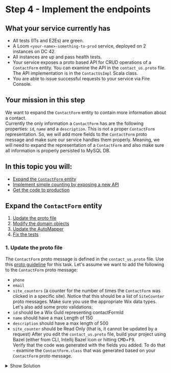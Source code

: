 # Step 4 - Implement the endpoints
## What your service currently has
* All tests (ITs and E2Es) are green.
* A Loom `<your-name>-something-to-prod` service, deployed on 2 instances on DC 42.
* All instances are up and pass health tests.
* Your service exposes a proto based API for CRUD operations of a `ContactForm` entity. You can examine the API in the `contact_us.proto` file. The API implementation is in the `ContactUsImpl` Scala class.
* You are able to issue successful requests to your service via Fire Console.
## Your mission in this step
We want to expand the `ContactForm` entity to contain more information about a contact.<br>
Currently the only information a `ContactForm` has are the following properties: `id`, `name` and a `description`. This is not a proper `ContactForm` representation. So, we will add more fields to the `ContactForm` proto message and make sure our service handles them properly. Meaning, we will need to expand the representation of a `ContactForm` and also make sure all information is properly persisted to MySQL DB.
## In this topic you will:
* [Expand the `ContactForm` entity](#contactform-entity)
* [Implement simple counting by exposing a new API](#simple-counting)
* [Get the code to production](#get-production)
## Expand the `ContactForm` entity  <a name="contactform-entity"></a>
1. [Update the proto file](#update-proto)
1. [Modify the domain objects](#domain-objects)
1. [Update the AutoMapper](#update-the-automapper)
1. [Fix the tests](#fix-the-tests)
### 1. Update the proto file <a name="update-proto"></a>
The `ContactForm` proto message is defined in the `contact_us.proto` file. Use this [proto guideline](https://bo.wix.com/wix-docs/rnd/platformization-guidelines#protobuf) for this task.
Let's assume we want to add the following to the `ContactForm` proto message:
* `phone`
* `email`
* `site_counters` (a counter for the number of times the `ContactForm` was clicked in a specific site). Notice that this should be a list of `SiteCounter` proto messages.
Make sure you use the appropriate Wix data types.
Let's also add some proto validations:
* `id` should be a Wix GuId representing contactFormId
* `name` should have a max Length of 150
* `description` should have a max length of 500
* `site_counter` should be Read Only (that is, it cannot be updated by a request)
After you edit the `contact_us.proto` file, build your project using Bazel (either from CLI, Intellij Bazel icon or hitting <kbd>CMD</kbd>+<kbd>F9</kbd>.<br>
Verify that the code was generated with the fields you added. To do that - examine the `ContactForm.class` that was generated based on your `ContactForm` proto message.

<details><summary>Show Solution</summary>
```
message ContactForm {
    google.protobuf.StringValue id = 1 [(wix.api.format) = GUID, (wix.api.readOnly) = true];    // ContactForm's unique ID
    google.protobuf.StringValue name = 2 [(wix.api.maxLength) = 150];                           // ContactForm's name
    google.protobuf.StringValue description = 3 [(wix.api.maxLength) = 500];                    // ContactForm description
    google.protobuf.StringValue phone = 4 [(wix.api.format) = PHONE];
    google.protobuf.StringValue email = 5 [(wix.api.format) = EMAIL];
    repeated SiteCounter site_counters = 6 [(wix.api.readOnly) = true];
}

message SiteCounter {
    string meta_site_id = 1 [(wix.api.format) = GUID];
    int32 counter = 2 [(wix.api.readOnly) = true];
}
```
</details>

### 2. Modify the domain objects <a name="domain-objects"></a>
You've modified the proto API objects, but didn't actually change the implementation.
	@@ -75,8 +79,8 @@ When adding the missing fields to your domain object:

<details><summary>Show Solution</summary>
Update <code>ContactFormEntity</code> case class in <code>dao.scala</code>
<pre>
<code>
case class SiteCounterEntity(metaSiteId: String, counter: Int)
case class ContactFormEntity(id: ContactFormEntityId,
                         @searchable name: String,
	@@ -85,22 +89,24 @@ case class ContactFormEntity(id: ContactFormEntityId,
                         email: Option[String],
                         siteCounters: Seq[SiteCounterEntity],
                         version: Option[Long] = None) extends Entity[ContactFormEntityId]
</code></pre></details>

### 3. Update the AutoMapper<a name="update-the-automapper"></a>
The `Mapper` object was created for you, it's a utility that uses our [Chimney](https://scalalandio.github.io/chimney/) wrapper called [AutoMapper](https://github.com/wix-private/server-infra/tree/master/iptf/automapper) for converting api objects to domain objects and vice versa.

Based on the [AutoMapper](https://github.com/wix-private/server-infra/tree/master/iptf/automapper) readme, try to change the `Mapper#toDomain(ContactForm, String, Option[ContactFormId])` function, to disregard the `ContactForm.siteCounters` field.

<details><summary>Show Solution</summary>
<pre>
<code>  def toDomain(in: ContactForm, tenantId: String, forCreate: Option[ContactFormId] = None): ContactFormEntity =
          in.mappingFor[ContactFormEntity]
            .withFieldComputed(_.id, s => ContactFormEntityId(forCreate.getOrElse(ContactFormId.guidOf(s.id.get)), TenantId.guidOf(tenantId)))
            .withFieldConst(_.version, None)
            .withFieldConst(_.siteCounters, Nil)
            .transform
</code></pre>

<h4>Let's explain what we just did here</h4>
We wanted the <code>Mapper</code> to properly convert all fields from proto to domain object and vice versa.<br>
	@@ -111,6 +117,7 @@ Because we've added <code>phone</code>, <code>email</code> and <code>siteCounter
    <ul>
<li>For mapping between a proto to an entity, notice that we've stated <code>.withFieldConst(_.siteCounters, Nil)</code>, this is because the proto states that <code>siteCounters</code> is a read-only property. Therefore, the server should disregard requests from client that try to update this property.</li></ul>
</li></ul>
</details>

### 4. Fix the tests <a name="fix-the-tests"></a>
	@@ -125,28 +132,30 @@ You can also update the ITs.
>  Notice that the default value for the  `siteCounters` argument (in `ContactFormRandoms#randomContactForm`) could be `Nil`. Why? Because it's  marked as `read-only` in your proto API and should not be sent by the client when calling your service.
<details><summary>Show Solution</summary>
<pre><code>
trait ContactFormRandoms extends RandomTestUtils {
...
...
...
  def randomContactForm(id: Option[String] = None,
                    name: Option[String] = randomStrOpt,
                    description: Option[String] = Some(randomStr),
                    phone: Option[String] = Some(s"${randomNumberWith(3)}-${randomNumberWith(7)}"),
                    email: Option[String] = Some(randomEmail),
                    siteCounters: Seq[SiteCounter] = Nil): ContactForm = {
    ContactForm(
      id = id,
      name = name,
      description = description,
      phone = phone,
      email = email
    )
  }
}
</code></pre></details>

____________
> **NOTE**: This is a good time to commit + merge + deploy your changes.
	@@ -172,19 +181,22 @@ The first thing to do in order to expose a new API is to define it.
1. Follow the [proto guidenline doc](https://bo.wix.com/wix-docs/rnd/platformization-guidelines/protobuf#platformization-guidelines_protobuf_services) and add an API to your service.

    <details><summary>Show Solution</summary>
    <pre><code>
    rpc IncrementCounter (IncrementCounterRequest) returns (IncrementCounterResponse) {
        option (google.api.http).post = "/v1/contactForm/{contact_form_id}/increment";
        option (.wix.api.maturity) = ALPHA;
        option (.wix.api.required) = "IncrementCounterRequest.contact_form_id";
        option (.wix.api.required) = "IncrementCounterRequest.meta_site_id";
    }
    message IncrementCounterRequest {
        string contact_form_id = 1 [(.wix.api.format) = GUID];
        string meta_site_id = 2 [(.wix.api.format) = GUID];
    }
    message IncrementCounterResponse {}
    </code></pre></details>

1. After you add the API to the proto, compile the code. To do this, you need to implement the new method to enable compilation to pass.
Since we want to write the code in TDD (test-driven development), we will use Scala's placeholder [`???`](https://stackoverflow.com/questions/31302524/what-does-the-triple-question-mark-mean-in-scala).
	@@ -212,18 +224,24 @@ Since we are practicing TDD (Test Driven Development), we will write the tests b
    ```

1. Implement your test. When finished, look at the solution below.
    <details><summary>Show Solution</summary>
    <pre><code>"incrementCounter" should {
      "increment the contact form's counter by 1" in new BaseContext {
      val siteId = UUID.randomUUID().toString
      val contactForm = givenContactForm(randomContactForm())</code>
    <code>
      Await.result(contactUs.incrementCounter(IncrementCounterRequest(contactForm.id.get, siteId)), 100.millis)</code>
    <code>
      contactUs.getContactForm(GetContactFormRequest(contactForm.id.get)).map(_.contactForm) must
        beSome(contactForm.copy(siteCounters = Seq(SiteCounter(siteId, 1)))).await.eventually
      }
    }</code></pre></details>

1. Run the test - it fails.
   If you look at the test log (outputted to your console) you'll find a `NotImplementedError` exception. This is because you did not yet implement the `ContactUsImpl#incrementCounter` method. You'll do that next.
	@@ -232,27 +250,32 @@ Since we are practicing TDD (Test Driven Development), we will write the tests b
It's now time to write the code that actually increments the counter upon a call to your service's `incrementCounter` endpoint.
* Change the `ContactUsImpl#incrementCounter` from `???` to a proper implementation so that the test will pass.
* If you're new to Scala, it might be a good time to read about [for comprehension and Future](https://stackoverflow.com/questions/19045936/scalas-for-comprehension-with-futures)
<details><summary>Show Solution</summary>
<pre><code>
class ContactUsImpl ... {
...
    override def incrementCounter(request: IncrementCounterRequest)(implicit callScope: CallScope): Future[IncrementCounterResponse] = {
        val context = contextResolver.getContext
        for {
            contactForm &lt;- contactUsDao.findByIdOrFail(ContactFormEntityId(ContactFormId.guidOf(request.contactFormId), TenantId.guidOf(context.instanceId)))
            updatedContactForm = contactForm.copy(siteCounters = incrementCounterForSite(contactForm.siteCounters, request.metaSiteId))
            _ &lt;- contactUsDao.update(updatedContactForm)
        } yield IncrementCounterResponse()
     }</code>
<code>
     private def incrementCounterForSite(siteCounters: Seq[SiteCounterEntity], metaSiteId: String): Seq[SiteCounterEntity] = {
        val (beforeMsId, afterMsId) = siteCounters.span(_.metaSiteId != metaSiteId)
        (beforeMsId :+
            afterMsId.headOption.map(c => c.copy(counter = c.counter + 1))
                .getOrElse(SiteCounterEntity(metaSiteId, 1))) ++
            afterMsId.drop(1)
  }
}</code></pre></details>

## Get the code to production <a name="get-production"></a>
Now we would like to test our new API in production

